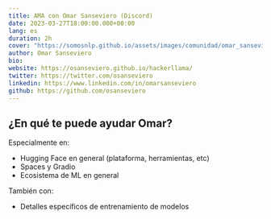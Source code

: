 ```yaml
---
title: AMA con Omar Sanseviero (Discord)
date: 2023-03-27T18:00:00.000+00:00
lang: es
duration: 2h
cover: "https://somosnlp.github.io/assets/images/comunidad/omar_sanseviero.jpeg"
author: Omar Sanseviero
bio: 
website: https://osanseviero.github.io/hackerllama/
twitter: https://twitter.com/osanseviero
linkedin: https://www.linkedin.com/in/omarsanseviero
github: https://github.com/osanseviero
---
```


<EventSummary
    description=""
    poster="https://somosnlp.github.io/assets/images/eventos/230327_ama_con_omar_sanseviero.jpg"
    video=""
    name=""
    website="https://osanseviero.github.io/hackerllama/"
    twitter="https://twitter.com/osanseviero"
    linkedin="https://www.linkedin.com/in/omarsanseviero"
    github=""
    bio="Omar Sanseviero es un lead Machine Learning Engineer en Hugging Face, donde trabaja en la intersección de open-source, comunidad y producto. Previamente, Omar trabajó en Google en los equipos de Assistant y TensorFlow."
/>

## ¿En qué te puede ayudar Omar?

Especialmente en:
- Hugging Face en general (plataforma, herramientas, etc)
- Spaces y Gradio
- Ecosistema de ML en general

También con:
- Detalles específicos de entrenamiento de modelos
